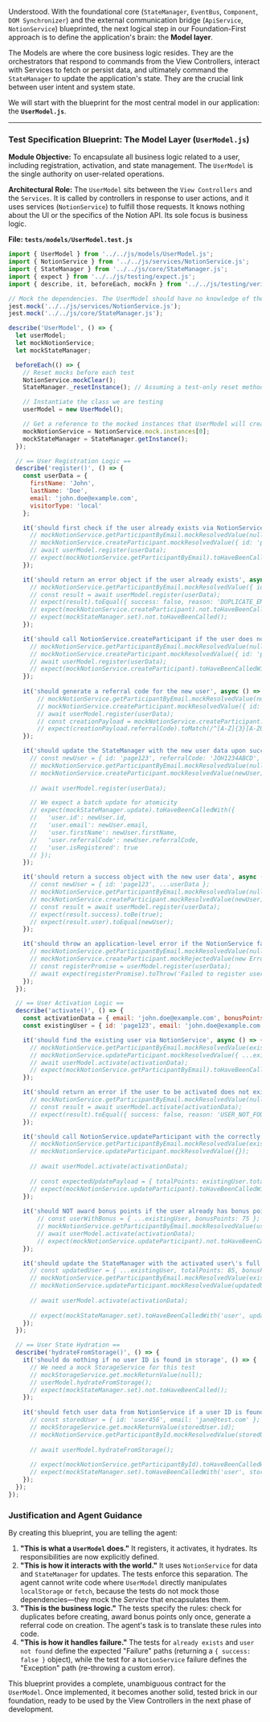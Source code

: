 Understood. With the foundational core (`StateManager`, `EventBus`, `Component`, `DOM Synchronizer`) and the external communication bridge (`ApiService`, `NotionService`) blueprinted, the next logical step in our Foundation-First approach is to define the application's brain: the **Model layer**.

The Models are where the core business logic resides. They are the orchestrators that respond to commands from the View Controllers, interact with Services to fetch or persist data, and ultimately command the `StateManager` to update the application's state. They are the crucial link between user intent and system state.

We will start with the blueprint for the most central model in our application: the **`UserModel.js`**.

---

### **Test Specification Blueprint: The Model Layer (`UserModel.js`)**

**Module Objective:** To encapsulate all business logic related to a user, including registration, activation, and state management. The `UserModel` is the single authority on user-related operations.

**Architectural Role:** The `UserModel` sits between the `View Controllers` and the `Services`. It is called by controllers in response to user actions, and it uses services (`NotionService`) to fulfill those requests. It knows nothing about the UI or the specifics of the Notion API. Its sole focus is business logic.

**File: `tests/models/UserModel.test.js`**

```javascript
import { UserModel } from '../../js/models/UserModel.js';
import { NotionService } from '../../js/services/NotionService.js';
import { StateManager } from '../../js/core/StateManager.js';
import { expect } from '../../js/testing/expect.js';
import { describe, it, beforeEach, mockFn } from '../../js/testing/veritas.js';

// Mock the dependencies. The UserModel should have no knowledge of their inner workings.
jest.mock('../../js/services/NotionService.js');
jest.mock('../../js/core/StateManager.js');

describe('UserModel', () => {
  let userModel;
  let mockNotionService;
  let mockStateManager;

  beforeEach(() => {
    // Reset mocks before each test
    NotionService.mockClear();
    StateManager._resetInstance(); // Assuming a test-only reset method

    // Instantiate the class we are testing
    userModel = new UserModel();

    // Get a reference to the mocked instances that UserModel will create internally
    mockNotionService = NotionService.mock.instances[0];
    mockStateManager = StateManager.getInstance();
  });

  // == User Registration Logic ==
  describe('register()', () => {
    const userData = {
      firstName: 'John',
      lastName: 'Doe',
      email: 'john.doe@example.com',
      visitorType: 'local'
    };

    it('should first check if the user already exists via NotionService', async () => {
      // mockNotionService.getParticipantByEmail.mockResolvedValue(null);
      // mockNotionService.createParticipant.mockResolvedValue({ id: 'page123', ...userData });
      // await userModel.register(userData);
      // expect(mockNotionService.getParticipantByEmail).toHaveBeenCalledWith(userData.email);
    });

    it('should return an error object if the user already exists', async () => {
      // mockNotionService.getParticipantByEmail.mockResolvedValue({ id: 'existing123', email: userData.email });
      // const result = await userModel.register(userData);
      // expect(result).toEqual({ success: false, reason: 'DUPLICATE_EMAIL' });
      // expect(mockNotionService.createParticipant).not.toHaveBeenCalled();
      // expect(mockStateManager.set).not.toHaveBeenCalled();
    });

    it('should call NotionService.createParticipant if the user does not exist', async () => {
      // mockNotionService.getParticipantByEmail.mockResolvedValue(null);
      // mockNotionService.createParticipant.mockResolvedValue({ id: 'page123', ...userData });
      // await userModel.register(userData);
      // expect(mockNotionService.createParticipant).toHaveBeenCalledWith(expect.objectContaining({ email: userData.email }));
    });
    
    it('should generate a referral code for the new user', async () => {
        // mockNotionService.getParticipantByEmail.mockResolvedValue(null);
        // mockNotionService.createParticipant.mockResolvedValue({ id: 'page123', ...userData });
        // await userModel.register(userData);
        // const creationPayload = mockNotionService.createParticipant.mock.calls[0][0];
        // expect(creationPayload.referralCode).toMatch(/^[A-Z]{3}[A-Z0-9]{8}$/);
    });

    it('should update the StateManager with the new user data upon successful creation', async () => {
      // const newUser = { id: 'page123', referralCode: 'JOH1234ABCD', ...userData };
      // mockNotionService.getParticipantByEmail.mockResolvedValue(null);
      // mockNotionService.createParticipant.mockResolvedValue(newUser);
      
      // await userModel.register(userData);

      // We expect a batch update for atomicity
      // expect(mockStateManager.update).toHaveBeenCalledWith({
      //   'user.id': newUser.id,
      //   'user.email': newUser.email,
      //   'user.firstName': newUser.firstName,
      //   'user.referralCode': newUser.referralCode,
      //   'user.isRegistered': true
      // });
    });

    it('should return a success object with the new user data', async () => {
      // const newUser = { id: 'page123', ...userData };
      // mockNotionService.getParticipantByEmail.mockResolvedValue(null);
      // mockNotionService.createParticipant.mockResolvedValue(newUser);
      // const result = await userModel.register(userData);
      // expect(result.success).toBe(true);
      // expect(result.user).toEqual(newUser);
    });

    it('should throw an application-level error if the NotionService fails during creation', async () => {
      // mockNotionService.getParticipantByEmail.mockResolvedValue(null);
      // mockNotionService.createParticipant.mockRejectedValue(new Error('Notion API is down'));
      // const registerPromise = userModel.register(userData);
      // await expect(registerPromise).toThrow('Failed to register user: Notion API is down');
    });
  });

  // == User Activation Logic ==
  describe('activate()', () => {
    const activationData = { email: 'john.doe@example.com', bonusPoints: 75 };
    const existingUser = { id: 'page123', email: 'john.doe@example.com', name: 'John Doe', referralCode: 'JOH1234ABCD', totalPoints: 10 };

    it('should find the existing user via NotionService', async () => {
      // mockNotionService.getParticipantByEmail.mockResolvedValue(existingUser);
      // mockNotionService.updateParticipant.mockResolvedValue({ ...existingUser, totalPoints: 85 });
      // await userModel.activate(activationData);
      // expect(mockNotionService.getParticipantByEmail).toHaveBeenCalledWith(activationData.email);
    });

    it('should return an error if the user to be activated does not exist', async () => {
      // mockNotionService.getParticipantByEmail.mockResolvedValue(null);
      // const result = await userModel.activate(activationData);
      // expect(result).toEqual({ success: false, reason: 'USER_NOT_FOUND' });
    });

    it('should call NotionService.updateParticipant with the correctly calculated new points total', async () => {
      // mockNotionService.getParticipantByEmail.mockResolvedValue(existingUser);
      // mockNotionService.updateParticipant.mockResolvedValue({});
      
      // await userModel.activate(activationData);
      
      // const expectedUpdatePayload = { totalPoints: existingUser.totalPoints + activationData.bonusPoints };
      // expect(mockNotionService.updateParticipant).toHaveBeenCalledWith(existingUser.id, expect.objectContaining(expectedUpdatePayload));
    });
    
    it('should NOT award bonus points if the user already has bonus points recorded', async () => {
        // const userWithBonus = { ...existingUser, bonusPoints: 75 };
        // mockNotionService.getParticipantByEmail.mockResolvedValue(userWithBonus);
        // await userModel.activate(activationData);
        // expect(mockNotionService.updateParticipant).not.toHaveBeenCalled();
    });

    it('should update the StateManager with the activated user\'s full profile', async () => {
      // const updatedUser = { ...existingUser, totalPoints: 85, bonusPoints: 75 };
      // mockNotionService.getParticipantByEmail.mockResolvedValue(existingUser);
      // mockNotionService.updateParticipant.mockResolvedValue(updatedUser);
      
      // await userModel.activate(activationData);
      
      // expect(mockStateManager.set).toHaveBeenCalledWith('user', updatedUser);
    });
  });

  // == User State Hydration ==
  describe('hydrateFromStorage()', () => {
    it('should do nothing if no user ID is found in storage', () => {
      // We need a mock StorageService for this test
      // mockStorageService.get.mockReturnValue(null);
      // userModel.hydrateFromStorage();
      // expect(mockStateManager.set).not.toHaveBeenCalled();
    });
      
    it('should fetch user data from NotionService if a user ID is found in storage', async () => {
      // const storedUser = { id: 'user456', email: 'jane@test.com' };
      // mockStorageService.get.mockReturnValue(storedUser.id);
      // mockNotionService.getParticipantById.mockResolvedValue(storedUser); // A new service method we need
      
      // await userModel.hydrateFromStorage();
      
      // expect(mockNotionService.getParticipantById).toHaveBeenCalledWith(storedUser.id);
      // expect(mockStateManager.set).toHaveBeenCalledWith('user', storedUser);
    });
  });
});
```

### Justification and Agent Guidance

By creating this blueprint, you are telling the agent:

1.  **"This is what a `UserModel` does."** It registers, it activates, it hydrates. Its responsibilities are now explicitly defined.
2.  **"This is how it interacts with the world."** It uses `NotionService` for data and `StateManager` for updates. The tests enforce this separation. The agent cannot write code where `UserModel` directly manipulates `localStorage` or `fetch`, because the tests do not mock those dependencies—they mock the *Service* that encapsulates them.
3.  **"This is the business logic."** The tests specify the rules: check for duplicates before creating, award bonus points only once, generate a referral code on creation. The agent's task is to translate these rules into code.
4.  **"This is how it handles failure."** The tests for `already exists` and `user not found` define the expected "Failure" paths (returning a `{ success: false }` object), while the test for a `NotionService` failure defines the "Exception" path (re-throwing a custom error).

This blueprint provides a complete, unambiguous contract for the `UserModel`. Once implemented, it becomes another solid, tested brick in our foundation, ready to be used by the View Controllers in the next phase of development.
